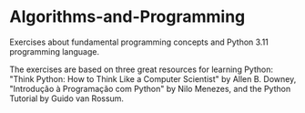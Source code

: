 # Algorithms-and-Programming
Exercises about fundamental programming concepts and Python 3.11 programming language.

The exercises are based on three great resources for learning Python: "Think Python: How to Think Like a Computer Scientist" by Allen B. Downey, "Introdução à Programação com Python" by Nilo Menezes, and the Python Tutorial by Guido van Rossum.
